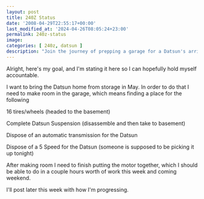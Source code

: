 ```yaml
---
layout: post
title: 240Z Status
date: '2008-04-29T22:55:17+00:00'
last_modified_at: '2024-04-26T08:05:24+23:00'
permalink: 240z-status
image: 
categories: [ 240z, datsun ]
description: "Join the journey of prepping a garage for a Datsun's arrival: from organizing parts to reassembling the motor, step by step."
---
```


Alright, here's my goal, and I'm stating it here so I can hopefully hold myself accountable.

I want to bring the Datsun home from storage in May. In order to do that I need to make room in the garage, which means finding a place for the following

16 tires/wheels (headed to the basement)

Complete Datsun Suspension (disassemble and then take to basement)

Dispose of an automatic transmission for the Datsun

Dispose of a 5 Speed for the Datsun (someone is supposed to be picking it up tonight)

After making room I need to finish putting the motor together, which I should be able to do in a couple hours worth of work this week and coming weekend.

I'll post later this week with how I'm progressing.



